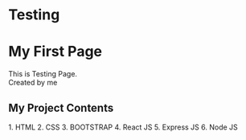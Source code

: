 # Testing
<html>
  <body>
    <h1>My First Page</h1>
    <p>This is Testing Page.
    <br>
    Created by me</p>
    <h2>My Project Contents</h2>
    1. HTML
    2. CSS
    3. BOOTSTRAP
    4. React JS
    5. Express JS
    6. Node JS
    </ol>
  </body>
</html>
